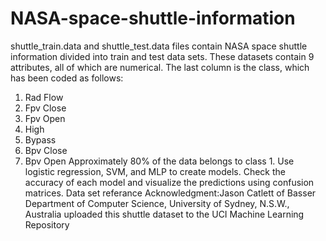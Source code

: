 # NASA-space-shuttle-information
shuttle_train.data and shuttle_test.data files contain NASA space shuttle information divided into
train and test data sets. These datasets contain 9 attributes, all of which are numerical. The last
column is the class, which has been coded as follows:
1. Rad Flow
2. Fpv Close
3. Fpv Open
4. High
5. Bypass
6. Bpv Close
7. Bpv
Open Approximately 80% of the data belongs to class 1. Use logistic regression, SVM, and
MLP to create models. Check the accuracy of each model and visualize the predictions
using confusion matrices.
Data set referance
Acknowledgment:Jason Catlett of Basser Department of Computer Science, University of Sydney, N.S.W., Australia uploaded this shuttle dataset to the UCI Machine Learning Repository

